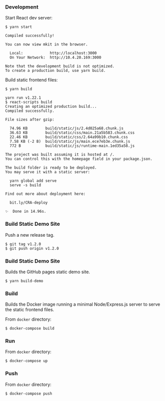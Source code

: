 ### Development

Start React dev server:

```
$ yarn start

Compiled successfully!

You can now view mkit in the browser.

  Local:            http://localhost:3000
  On Your Network:  http://10.4.20.169:3000

Note that the development build is not optimized.
To create a production build, use yarn build.
```

Build static frontend files:

```
$ yarn build

yarn run v1.22.1
$ react-scripts build
Creating an optimized production build...
Compiled successfully.

File sizes after gzip:

  74.96 KB        build/static/js/2.4d025a68.chunk.js
  36.63 KB        build/static/css/main.21a5b583.chunk.css
  22.46 KB        build/static/css/2.64a99b10.chunk.css
  7.58 KB (-2 B)  build/static/js/main.ece7eb3e.chunk.js
  772 B           build/static/js/runtime-main.1ed35a58.js

The project was built assuming it is hosted at /.
You can control this with the homepage field in your package.json.

The build folder is ready to be deployed.
You may serve it with a static server:

  yarn global add serve
  serve -s build

Find out more about deployment here:

  bit.ly/CRA-deploy

✨  Done in 14.96s.
```

### Build Static Demo Site

Push a new release tag.

```
$ git tag v1.2.0
$ git push origin v1.2.0
```


### Build Static Demo Site

Builds the GitHub pages static demo site.

```
$ yarn build-demo
```


### Build

Builds the Docker image running a minimal Node/Express.js server to serve the static frontend files.

From `docker` directory:

```
$ docker-compose build
```

### Run

From `docker` directory:

```
$ docker-compose up
```

### Push

From `docker` directory:

```
$ docker-compose push
```
